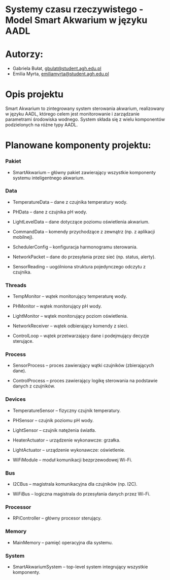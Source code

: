 # Systemy czasu rzeczywistego - Model Smart Akwarium w języku AADL

# Autorzy:
- Gabriela Bułat, gbulat@student.agh.edu.pl
- Emilia Myrta, emiliamyrta@student.agh.edu.pl

# Opis projektu

Smart Akwarium to zintegrowany system sterowania akwarium, realizowany w języku AADL, którego celem jest monitorowanie i zarządzanie parametrami środowiska wodnego. System składa się z wielu komponentów podzielonych na różne typy AADL.

# Planowane komponenty projektu:
 
 ### Pakiet
- SmartAkwarium – główny pakiet zawierający wszystkie komponenty systemu inteligentnego akwarium.

 ### Data 
- TemperatureData – dane z czujnika temperatury wody.

- PHData – dane z czujnika pH wody.

- LightLevelData – dane dotyczące poziomu oświetlenia akwarium.

- CommandData – komendy przychodzące z zewnątrz (np. z aplikacji mobilnej).

- SchedulerConfig – konfiguracja harmonogramu sterowania.

- NetworkPacket – dane do przesyłania przez sieć (np. status, alerty).

- SensorReading – uogólniona struktura pojedynczego odczytu z czujnika.

### Threads
- TempMonitor – wątek monitorujący temperaturę wody.

- PHMonitor – wątek monitorujący pH wody.

- LightMonitor – wątek monitorujący poziom oświetlenia.

- NetworkReceiver – wątek odbierający komendy z sieci.

- ControlLoop – wątek przetwarzający dane i podejmujący decyzje sterujące.

### Process
- SensorProcess – proces zawierający wątki czujników (zbierających dane).

- ControlProcess – proces zawierający logikę sterowania na podstawie danych z czujników.

### Devices
- TemperatureSensor – fizyczny czujnik temperatury.

- PHSensor – czujnik poziomu pH wody.

- LightSensor – czujnik natężenia światła.

- HeaterActuator – urządzenie wykonawcze: grzałka.

- LightActuator – urządzenie wykonawcze: oświetlenie.

- WiFiModule – moduł komunikacji bezprzewodowej Wi-Fi.

### Bus
- I2CBus – magistrala komunikacyjna dla czujników (np. I2C).

- WiFiBus – logiczna magistrala do przesyłania danych przez Wi-Fi.

### Processor
- RPiController – główny procesor sterujący.

### Memory
- MainMemory – pamięć operacyjna dla systemu.

### System
- SmartAkwariumSystem – top-level system integrujący wszystkie komponenty.
